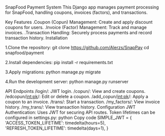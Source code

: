SnapFood Payment System
This Django app manages payment processing for SnapFood, handling coupons, invoices (factors), and transactions.

Key Features
.Coupon (Copun) Management: Create and apply discount coupons for users.
.Invoice (Factor) Management: Track and manage invoices.
.Transaction Handling: Securely process payments and record transaction history.
Installation

1.Clone the repository:
git clone https://github.com/Alerzs/SnapPay
cd snapfood/payment

2.Install dependencies:
pip install -r requirements.txt

3.Apply migrations:
python manage.py migrate

4.Run the development server:
python manage.py runserver

API Endpoints
/login/: JWT login.
/copun/: View and create coupons.
/edcopun/<int:pk>/: Edit or delete a coupon.
/add_copun/<int:pk>/: Apply a coupon to an invoice.
/trans/: Start a transaction.
/my_factors/: View invoice history.
/my_trans/: View transaction history.
Configuration
JWT Authentication: Uses JWT for securing API routes. Token lifetimes can be configured in settings.py:
python
Copy code
SIMPLE_JWT = {
    'ACCESS_TOKEN_LIFETIME': timedelta(hours=5),
    'REFRESH_TOKEN_LIFETIME': timedelta(days=1),
}
